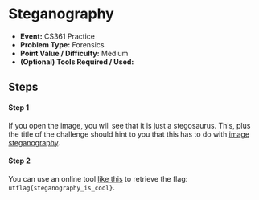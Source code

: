 # Steganography
* **Event:** CS361 Practice
* **Problem Type:** Forensics
* **Point Value / Difficulty:** Medium
* **(Optional) Tools Required / Used:**

## Steps​
#### Step 1
If you open the image, you will see that it is just a stegosaurus. This, plus the title of the challenge should hint to you that this has to do with [image steganography](https://en.wikipedia.org/wiki/Steganography). 

#### Step 2
You can use an online tool [like this](https://stylesuxx.github.io/steganography/) to retrieve the flag: `utflag{steganography_is_cool}`.

